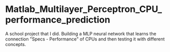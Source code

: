 # Matlab_Multilayer_Perceptron_CPU_performance_prediction
A school project that I did. Building a MLP neural network that learns the connection "Specs - Performance" of CPUs and then testing it with different concepts.
